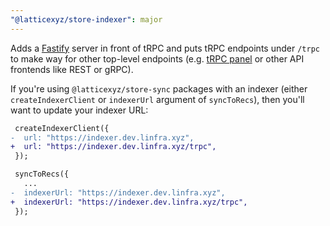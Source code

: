 ```yaml
---
"@latticexyz/store-indexer": major
---
```


Adds a [Fastify](https://fastify.dev/) server in front of tRPC and puts tRPC endpoints under `/trpc` to make way for other top-level endpoints (e.g. [tRPC panel](https://github.com/iway1/trpc-panel) or other API frontends like REST or gRPC).

If you're using `@latticexyz/store-sync` packages with an indexer (either `createIndexerClient` or `indexerUrl` argument of `syncToRecs`), then you'll want to update your indexer URL:

```diff
 createIndexerClient({
-  url: "https://indexer.dev.linfra.xyz",
+  url: "https://indexer.dev.linfra.xyz/trpc",
 });
```

```diff
 syncToRecs({
   ...
-  indexerUrl: "https://indexer.dev.linfra.xyz",
+  indexerUrl: "https://indexer.dev.linfra.xyz/trpc",
 });
```
